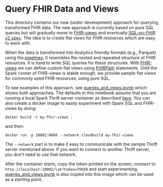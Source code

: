 # Query FHIR Data and Views
This directory contains our new (under development) approach for querying
transformed FHIR data. The new approach is currently based on pure SQL queries
but will gradually move to
[FHIR-views](https://github.com/google/fhir-py/tree/main/google-fhir-views)
and eventually
[SQL-on-FHIR v2 spec](https://build.fhir.org/ig/FHIR/sql-on-fhir-v2/).
The idea is to create flat views for FHIR resources which are easy to work with.

When the data is transformed into Analytics friendly formats (e.g., Parquet)
using the [pipelines](../pipelines), it resembles the nested and repeated
structure of FHIR resources. It is hard to write SQL queries for these
structures. With
[FHIR-views](https://github.com/google/fhir-py/tree/main/google-fhir-views)
we can define custom flat views using
[FHIRPath](https://hl7.org/fhir/fhirpath.html) statements. Until the Spark
runner of FHIR-views is stable enough, we provide sample flat views for commonly
used FHIR resources, using pure SQL.

To see examples of this approach, see
[queries_and_views.ipynb](queries_and_views.ipynb) which shows both approaches.
The defaults in this notebook assume that you are running a
local Spark Thrift server container as described
[here](https://github.com/google/fhir-data-pipes/wiki/Analytics-on-a-single-machine-using-Docker#run-the-single-machine-configuration).
You can also create a docker image to easily experiment with Spark SQL and
FHIR-views by doing:
```shell
docker build -t my-fhir-views .
```
and then:
```shell
docker run -p 10002:8888 --network cloudbuild my-fhir-views
```
The `--network` part is to make it easy to communicate with the sample
Thrift server mentioned above. If you want to connect to another Thrift server,
you don't need to use that network.


After the container starts, copy the token printed on the screen, connect to
`http://localhost:10002/lab?token=TOKEN`
and start experimenting. [queries_and_views.ipynb](queries_and_views.ipynb) is
also copied into this image which can be used as a starting point.
